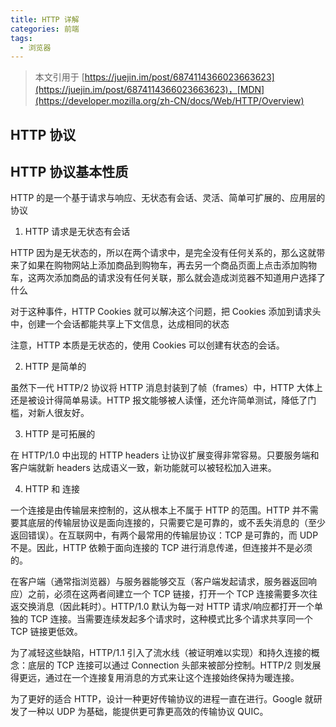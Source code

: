 ```yaml
---
title: HTTP 详解
categories: 前端
tags:
  - 浏览器
---
```


> 本文引用于 [https://juejin.im/post/6874114366023663623](https://juejin.im/post/6874114366023663623)，[MDN](https://developer.mozilla.org/zh-CN/docs/Web/HTTP/Overview)

## HTTP 协议

## HTTP 协议基本性质

HTTP 的是一个基于请求与响应、无状态有会话、灵活、简单可扩展的、应用层的协议

1. HTTP 请求是无状态有会话

HTTP 因为是无状态的，所以在两个请求中，是完全没有任何关系的，那么这就带来了如果在购物网站上添加商品到购物车，再去另一个商品页面上点击添加购物车，这两次添加商品的请求没有任何关联，那么就会造成浏览器不知道用户选择了什么

对于这种事件，HTTP Cookies 就可以解决这个问题，把 Cookies 添加到请求头中，创建一个会话都能共享上下文信息，达成相同的状态

注意，HTTP 本质是无状态的，使用 Cookies 可以创建有状态的会话。

2. HTTP 是简单的

虽然下一代 HTTP/2 协议将 HTTP 消息封装到了帧（frames）中，HTTP 大体上还是被设计得简单易读。HTTP 报文能够被人读懂，还允许简单测试，降低了门槛，对新人很友好。

3. HTTP 是可拓展的

在 HTTP/1.0 中出现的 HTTP headers 让协议扩展变得非常容易。只要服务端和客户端就新 headers 达成语义一致，新功能就可以被轻松加入进来。

4. HTTP 和 连接

一个连接是由传输层来控制的，这从根本上不属于 HTTP 的范围。HTTP 并不需要其底层的传输层协议是面向连接的，只需要它是可靠的，或不丢失消息的（至少返回错误）。在互联网中，有两个最常用的传输层协议：TCP 是可靠的，而 UDP 不是。因此，HTTP 依赖于面向连接的 TCP 进行消息传递，但连接并不是必须的。

在客户端（通常指浏览器）与服务器能够交互（客户端发起请求，服务器返回响应）之前，必须在这两者间建立一个 TCP 链接，打开一个 TCP 连接需要多次往返交换消息（因此耗时）。HTTP/1.0 默认为每一对 HTTP 请求/响应都打开一个单独的 TCP 连接。当需要连续发起多个请求时，这种模式比多个请求共享同一个 TCP 链接更低效。

为了减轻这些缺陷，HTTP/1.1 引入了流水线（被证明难以实现）和持久连接的概念：底层的 TCP 连接可以通过 Connection 头部来被部分控制。HTTP/2 则发展得更远，通过在一个连接复用消息的方式来让这个连接始终保持为暖连接。 

为了更好的适合 HTTP，设计一种更好传输协议的进程一直在进行。Google 就研发了一种以 UDP 为基础，能提供更可靠更高效的传输协议 QUIC。

